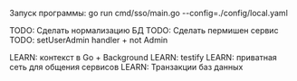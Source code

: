 Запуск программы: go run cmd/sso/main.go --config=./config/local.yaml

TODO: Сделать нормализацию БД
TODO: Сделать пермишен сервис
TODO: setUserAdmin handler + not Admin

LEARN: контекст в Go + Background
LEARN: testify
LEARN: приватная сеть для общения сервисов
LEARN: Транзакции баз данных
